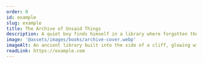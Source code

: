 ```yaml
---
order: 0
id: example
slug: example
title: The Archive of Unsaid Things
description: A quiet boy finds himself in a library where forgotten thoughts gather like dust, waiting to be remembered.
image: '@assets/images/books/archive-cover.webp'
imageAlt: An ancient library built into the side of a cliff, glowing with soft lantern light.
readLink: https://example.com
---
```

